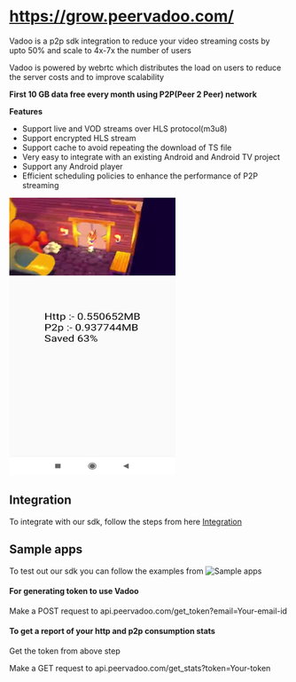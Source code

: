 # https://grow.peervadoo.com/

Vadoo is a p2p sdk integration to reduce your video streaming costs by upto 50% and scale to 4x-7x the number of users

Vadoo is powered by webrtc which distributes the load on users to reduce the server costs and to improve scalability

**First 10 GB data free every month using P2P(Peer 2 Peer) network** 

**Features**
- Support live and VOD streams over HLS protocol(m3u8)
- Support encrypted HLS stream
- Support cache to avoid repeating the download of TS file
- Very easy to integrate with an existing Android and Android TV project
- Support any Android player
- Efficient scheduling policies to enhance the performance of P2P streaming


<img src="Vadoo_player.jpg"  width="300" height="500">

## Integration

To integrate with our sdk, follow the steps from here [Integration](Integration.md)

## Sample apps

To test out our sdk you can follow the examples from ![Sample apps](sample_apps)

#### For generating token to use Vadoo 

Make a POST request to api.peervadoo.com/get_token?email=Your-email-id

#### To get a report of your http and p2p consumption stats

Get the token from above step

Make a GET request to api.peervadoo.com/get_stats?token=Your-token
